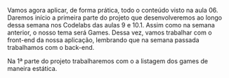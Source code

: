 Vamos agora aplicar, de forma prática, todo o conteúdo visto na aula 06.
Daremos início a primeira parte do projeto que desenvolveremos ao longo
dessa semana nos Codelabs das aulas 9 e 10.1. Assim como na semana anterior,
o nosso tema será Games. Dessa vez, vamos trabalhar com o front-end da nossa
aplicação, lembrando que na semana passada trabalhamos com o back-end. 

Na 1ª parte do projeto trabalharemos com o a listagem dos games de maneira estática.